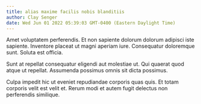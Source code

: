 ```yaml
---
title: alias maxime facilis nobis blanditiis
author: Clay Senger
date: Wed Jun 01 2022 05:39:03 GMT-0400 (Eastern Daylight Time)
---
```

Amet voluptatem perferendis. Et non sapiente dolorum dolorum adipisci iste sapiente. Inventore placeat ut magni aperiam iure. Consequatur doloremque sunt. Soluta est officia.

 Sunt at repellat consequatur eligendi aut molestiae ut. Qui quaerat quod atque ut repellat. Assumenda possimus omnis sit dicta possimus.

 Culpa impedit hic ut eveniet repudiandae corporis quas quis. Et totam corporis velit est velit et. Rerum modi et autem fugit delectus non perferendis similique.